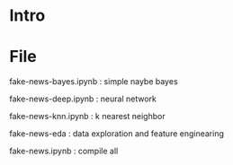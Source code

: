 # Intro


# File

fake-news-bayes.ipynb : simple naybe bayes

fake-news-deep.ipynb : neural network

fake-news-knn.ipynb : k nearest neighbor

fake-news-eda : data exploration and feature enginearing

fake-news.ipynb : compile all
